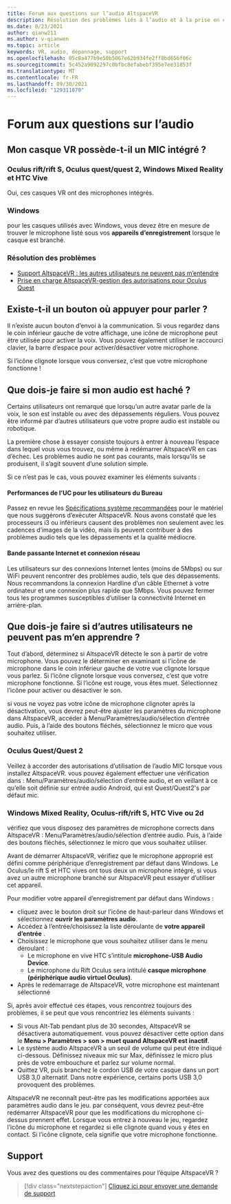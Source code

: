 ```yaml
---
title: Forum aux questions sur l’audio AltspaceVR
description: Résolution des problèmes liés à l’audio et à la prise en charge.
ms.date: 8/23/2021
author: qianw211
ms.author: v-qianwen
ms.topic: article
keywords: VR, audio, dépannage, support
ms.openlocfilehash: 05c8a477b9e50b5067e62b934fe2ff8bd656f06c
ms.sourcegitcommit: 5c452a9092297c0bfbc8efabebf395e7ee31853f
ms.translationtype: MT
ms.contentlocale: fr-FR
ms.lasthandoff: 09/30/2021
ms.locfileid: "129311870"
---
```

# <a name="frequently-asked-questions-about-audio"></a>Forum aux questions sur l’audio

## <a name="does-my-vr-headset-have-a-built-in-mic"></a>Mon casque VR possède-t-il un MIC intégré ?

### <a name="oculus-riftrift-s-oculus-questquest-2-windows-mixed-reality-and-htc-vive"></a>Oculus rift/rift S, Oculus quest/quest 2, Windows Mixed Reality et HTC Vive

Oui, ces casques VR ont des microphones intégrés.

### <a name="windows"></a>Windows

pour les casques utilisés avec Windows, vous devez être en mesure de trouver le microphone listé sous vos **appareils d’enregistrement** lorsque le casque est branché.

### <a name="further-troubleshooting"></a>Résolution des problèmes

* [Support AltspaceVR : les autres utilisateurs ne peuvent pas m’entendre](#what-do-i-do-if-other-users-cant-hear-me)
* [Prise en charge AltspaceVR-gestion des autorisations pour Oculus Quest](../getting-started/oculus-controls.md#managing-permissions)

## <a name="is-there-a-push-to-talk-button"></a>Existe-t-il un bouton où appuyer pour parler ?

Il n’existe aucun bouton d’envoi à la communication.  Si vous regardez dans le coin inférieur gauche de votre affichage, une icône de microphone peut être utilisée pour activer la voix. Vous pouvez également utiliser le raccourci clavier, la barre d’espace pour activer/désactiver votre microphone.

Si l’icône clignote lorsque vous conversez, c’est que votre microphone fonctionne !
 
## <a name="what-do-i-do-if-my-audio-is-choppy"></a>Que dois-je faire si mon audio est haché ?

Certains utilisateurs ont remarqué que lorsqu’un autre avatar parle de la voix, le son est instable ou avec des dépassements réguliers. Vous pouvez être informé par d’autres utilisateurs que votre propre audio est instable ou robotique.

La première chose à essayer consiste toujours à entrer à nouveau l’espace dans lequel vous vous trouvez, ou même à redémarrer AltspaceVR en cas d’échec. Les problèmes audio ne sont pas courants, mais lorsqu’ils se produisent, il s’agit souvent d’une solution simple. 

Si ce n’est pas le cas, vous pouvez examiner les éléments suivants :

#### <a name="cpu-performance-for-desktop-users"></a>Performances de l’UC pour les utilisateurs du Bureau

Passez en revue les [Spécifications système recommandées](../getting-started/system-requirements.md) pour le matériel que nous suggérons d’exécuter AltspaceVR. Nous avons constaté que les processeurs i3 ou inférieurs causent des problèmes non seulement avec les cadences d’images de la vidéo, mais ils peuvent contribuer à des problèmes audio tels que les dépassements et la qualité médiocre.

#### <a name="internet-bandwidth-and-network-connection"></a>Bande passante Internet et connexion réseau

Les utilisateurs sur des connexions Internet lentes (moins de 5Mbps) ou sur WiFi peuvent rencontrer des problèmes audio, tels que des dépassements. Nous recommandons la connexion Hardline d’un câble Ethernet à votre ordinateur et une connexion plus rapide que 5Mbps. Vous pouvez fermer tous les programmes susceptibles d’utiliser la connectivité Internet en arrière-plan.

## <a name="what-do-i-do-if-other-users-cant-hear-me"></a>Que dois-je faire si d’autres utilisateurs ne peuvent pas m’en apprendre ?

Tout d’abord, déterminez si AltspaceVR détecte le son à partir de votre microphone. Vous pouvez le déterminer en examinant si l’icône de microphone dans le coin inférieur gauche de votre vue clignote lorsque vous parlez. Si l’icône clignote lorsque vous conversez, c’est que votre microphone fonctionne. Si l’icône est rouge, vous êtes muet. Sélectionnez l’icône pour activer ou désactiver le son.

si vous ne voyez pas votre icône de microphone clignoter après la désactivation, vous devrez peut-être ajuster les paramètres du microphone dans AltspaceVR, accéder à Menu/Paramètres/audio/sélection d’entrée audio. Puis, à l’aide des boutons fléchés, sélectionnez le micro que vous souhaitez utiliser.
 
### <a name="oculus-questquest-2"></a>Oculus Quest/Quest 2

Veillez à accorder des autorisations d’utilisation de l’audio MIC lorsque vous installez AltspaceVR. vous pouvez également effectuer une vérification dans : Menu/Paramètres/audio/sélection d’entrée audio, et en veillant à ce qu’elle soit définie sur entrée audio Android, qui est Quest/Quest2's par défaut mic.
 
### <a name="windows-mixed-reality-oculus-riftrift-s-htc-vive-or-2d-mode"></a>Windows Mixed Reality, Oculus-rift/rift S, HTC Vive ou 2d

vérifiez que vous disposez des paramètres de microphone corrects dans AltspaceVR : Menu/Paramètres/audio/sélection d’entrée audio. Puis, à l’aide des boutons fléchés, sélectionnez le micro que vous souhaitez utiliser.

Avant de démarrer AltspaceVR, vérifiez que le microphone approprié est défini comme périphérique d’enregistrement par défaut dans Windows. Le Oculus/le rift S et HTC vives ont tous deux un microphone intégré, si vous avez un autre microphone branché sur AltspaceVR peut essayer d’utiliser cet appareil.
 
Pour modifier votre appareil d’enregistrement par défaut dans Windows :

* cliquez avec le bouton droit sur l’icône de haut-parleur dans Windows et sélectionnez **ouvrir les paramètres audio**.
* Accédez à l’entrée/choisissez la liste déroulante de **votre appareil d’entrée** .
* Choisissez le microphone que vous souhaitez utiliser dans le menu déroulant : 
    * Le microphone en vive HTC s’intitule **microphone-USB Audio Device**.
    * Le microphone du Rift Oculus sera intitulé **casque microphone (périphérique audio virtuel Oculus)**.
* Après le redémarrage de AltspaceVR, votre microphone est maintenant sélectionné
 
Si, après avoir effectué ces étapes, vous rencontrez toujours des problèmes, il se peut que vous rencontriez les éléments suivants :

* Si vous Alt-Tab pendant plus de 30 secondes, AltspaceVR se désactivera automatiquement. vous pouvez désactiver cette option dans le **Menu > Paramètres > son > muet quand AltspaceVR est inactif**.
* Le système audio AltspaceVR a un seuil de volume qui peut être indiqué ci-dessous. Définissez niveaux mic sur Max, définissez le micro plus près de votre embouchure et parlez sur volume normal.
* Quittez VR, puis branchez le cordon USB de votre casque dans un port USB 3,0 alternatif. Dans notre expérience, certains ports USB 3,0 provoquent des problèmes.

AltspaceVR ne reconnaît peut-être pas les modifications apportées aux paramètres audio dans le jeu. par conséquent, vous devrez peut-être redémarrer AltspaceVR pour que les modifications du microphone ci-dessus prennent effet.  Lorsque vous entrez à nouveau le jeu, regardez l’icône du microphone et regardez si elle clignote quand vous y êtes en contact. Si l’icône clignote, cela signifie que votre microphone fonctionne.

## <a name="support"></a>Support

Vous avez des questions ou des commentaires pour l’équipe AltspaceVR ? 

> [!div class="nextstepaction"]
> [Cliquez ici pour envoyer une demande de support](https://help.altvr.com/hc/requests/new)
